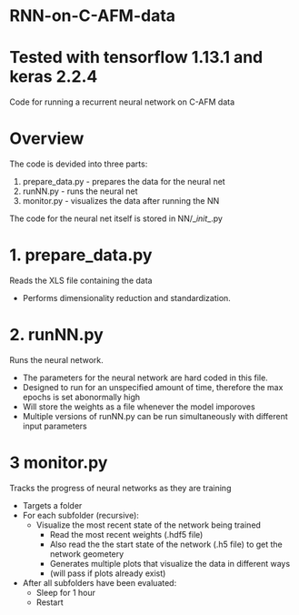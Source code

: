 # RNN-on-C-AFM-data
# Tested with tensorflow 1.13.1 and keras 2.2.4

Code for running a recurrent neural network on C-AFM data

# Overview
The code is devided into three parts:
  1. prepare_data.py - prepares the data for the neural net
  2. runNN.py        - runs the neural net
  3. monitor.py      - visualizes the data after running the NN
  
The code for the neural net itself is stored in NN/__init_\_.py

# 1. prepare_data.py 
Reads the XLS file containing the data
  - Performs dimensionality reduction and standardization.

# 2. runNN.py
Runs the neural network.
  - The parameters for the neural network are hard coded in this file.
  - Designed to run for an unspecified amount of time, therefore the max epochs is set abonormally high
  - Will store the weights as a file whenever the model imporoves
  - Multiple versions of runNN.py can be run simultaneously with different input parameters
  
# 3 monitor.py
Tracks the progress of neural networks as they are training
  - Targets a folder
  - For each subfolder (recursive):
    - Visualize the most recent state of the network being trained
      - Read the most recent weights (.hdf5 file)
      - Also read the the start state of the network (.h5 file) to get the network geometery
      - Generates multiple plots that visualize the data in different ways
      - (will pass if plots already exist)
  - After all subfolders have been evaluated:
    - Sleep for 1 hour
    - Restart
